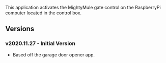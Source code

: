 This application activates the MightyMule gate control on the RaspberryPi computer located in the control box.

## Versions

### v2020.11.27 - Initial Version
* Based off the garage door opener app.
